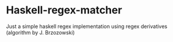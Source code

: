 # Haskell-regex-matcher
Just a simple haskell regex implementation using regex derivatives (algorithm by J. Brzozowski)
